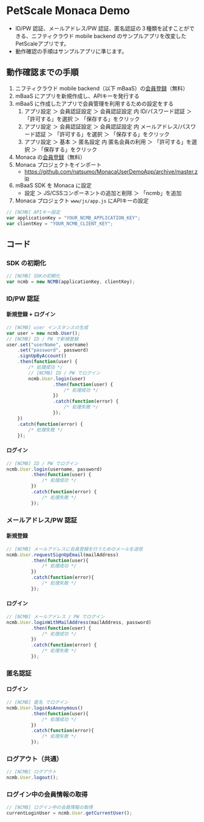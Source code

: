 # PetScale Monaca Demo

* ID/PW 認証、メールアドレス/PW 認証、匿名認証の３種類を試すことができる、ニフティクラウド mobile backend のサンプルアプリを改変したPetScaleアプリです。
* 動作確認の手順はサンプルアプリに準じます。

## 動作確認までの手順
1. ニフティクラウド mobile backend（以下 mBaaS）の[会員登録](http://mb.cloud.nifty.com/signup.htm)（無料）
1. mBaaS にアプリを新規作成し、APIキーを発行する
1. mBaaS に作成したアプリで会員管理を利用するための設定をする
   1. アプリ設定 ＞ 会員認証設定 ＞ 会員認証設定 内 ID/パスワード認証 ＞ 「許可する」を選択 ＞ 「保存する」をクリック
   1. アプリ設定 ＞ 会員認証設定 ＞ 会員認証設定 内 メールアドレス/パスワード認証 ＞ 「許可する」を選択 ＞ 「保存する」をクリック
   1. アプリ設定 ＞ 基本 ＞ 匿名設定 内 匿名会員の利用 ＞ 「許可する」を選択 ＞ 「保存する」をクリック
1. Monaca の[会員登録](https://ja.monaca.io/)（無料）
1. Monaca プロジェクトをインポート
   * https://github.com/natsumo/MonacaUserDemoApp/archive/master.zip
1. mBaaS SDK を Monaca に設定
   * 設定 ＞ JS/CSSコンポーネントの追加と削除 ＞ 「ncmb」を追加
1. Monaca プロジェクト `www/js/app.js` にAPIキーの設定

```js
// [NCMB] APIキー設定
var applicationKey = "YOUR_NCMB_APPLICATION_KEY";
var clientKey = "YOUR_NCMB_CLIENT_KEY";
```

## コード
### SDK の初期化

```js
// [NCMB] SDKの初期化
var ncmb = new NCMB(applicationKey, clientKey);
```

### ID/PW 認証
#### 新規登録 + ログイン

```js
// [NCMB] user インスタンスの生成
var user = new ncmb.User();
// [NCMB] ID / PW で新規登録
user.set("userName", username)
    .set("password", password)
    .signUpByAccount()
    .then(function(user) {
        /* 処理成功 */
        // [NCMB] ID / PW でログイン
        ncmb.User.login(user)
                 .then(function(user) {
                     /* 処理成功 */
                 })
                 .catch(function(error) {
                     /* 処理失敗 */
                 });
    })
    .catch(function(error) {
        /* 処理失敗 */
    });
```

#### ログイン

```js
// [NCMB] ID / PW でログイン
ncmb.User.login(username, password)
         .then(function(user) {
             /* 処理成功 */
         })
         .catch(function(error) {
             /* 処理失敗 */
         });
```

### メールアドレス/PW 認証
#### 新規登録

```js
// [NCMB] メールアドレスに会員登録を行うためのメールを送信
ncmb.User.requestSignUpEmail(mailAddress)
         .then(function(user){
             /* 処理成功 */
         })
         .catch(function(error){
             /* 処理失敗 */
         });
```

#### ログイン

```js
// [NCMB] メールアドレス / PW でログイン
ncmb.User.loginWithMailAddress(mailAddress, password)
         .then(function(user) {
             /* 処理成功 */
         })
         .catch(function(error) {
             /* 処理失敗 */
         });
```

### 匿名認証
#### ログイン

```js
// [NCMB] 匿名 でログイン
ncmb.User.loginAsAnonymous()
         .then(function(user){
             /* 処理成功 */
         })
         .catch(function(error){
             /* 処理失敗 */
         });
```

### ログアウト（共通）

```js
// [NCMB] ログアウト
ncmb.User.logout();
```

### ログイン中の会員情報の取得

```js
// [NCMB] ログイン中の会員情報の取得
currentLoginUser = ncmb.User.getCurrentUser();
```
